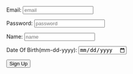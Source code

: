 <html>
  <head>
    <title>Signup</title>
  </head>

  <body>
    <form action="javascript:formSubmit()">
        <p><label>
            <span class="email">Email:</span>
            <input type="text" id="email" name="email" placeholder="email" required>
        </label></p>
        <p><label>
            <span class="password">Password:</span>
            <input type="password" id="password" name="password" placeholder="password" required>
        </label></p>
        <p><label>
            <span class="name">Name:</span>
            <input type="text" id="name" name="name" placeholder="name" required>
        </label></p>
        <p><label>
            <span class="dob">Date Of Birth(mm-dd-yyyy):</span>
            <input type="date" id="dob" name="dob" placeholder="MM-dd-yyyy">
        </label></p>
        <p>
            <button>Sign Up</button>
        </p>
    </form>
  </body>

  <script type="text/javascript">
    function formSubmit() {
      let email = document.getElementById("email").value;
      let password = document.getElementById("password").value;
      let name = document.getElementById("name").value;
      let dob = document.getElementById("dob").value;
      // console.log(email);

      var myHeaders = new Headers();
      myHeaders.append("Content-Type", "application/json");
      var raw = "";

      var requestOptions = {
        method: 'POST',
        headers: myHeaders,
        body: raw,
        redirect: 'follow'
      };

      fetch("https://csatri1.tk/api/person/post?email="+email+"&password="+password+"&name="+name+"&dob="+dob, requestOptions)
        .then(response => {
            if (response.status == 500) {
                const errorMsg = 'Incorrect data.  Please fill in everything correctly!';
                alert(errorMsg);
                console.log(errorMsg);
                return;
            }
            else if (!response.ok) {
                const errorMsg = 'Error: ' + response.status;
                alert(errorMsg);
                console.log(errorMsg);
                return;
            }

            window.location.href = "{{site.baseurl}}/signedup";
        });
    }
  </script>
</html>
